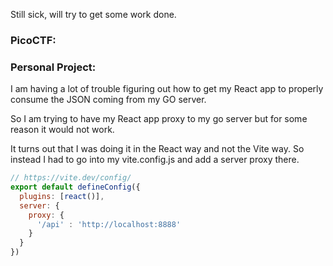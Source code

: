 Still sick, will try to get some work done.

### PicoCTF: 

### Personal Project:

I am having a lot of trouble figuring out how to get my React app to properly consume the JSON coming from my GO server.

So I am trying to have my React app proxy to my go server but for some reason it would not work.

It turns out that I was doing it in the React way and not the Vite way. So instead I had to go into my vite.config.js and add a server proxy there.

```javascript
// https://vite.dev/config/
export default defineConfig({
  plugins: [react()],
  server: {
    proxy: {
      '/api' : 'http://localhost:8888'
    }
  }
})
```
